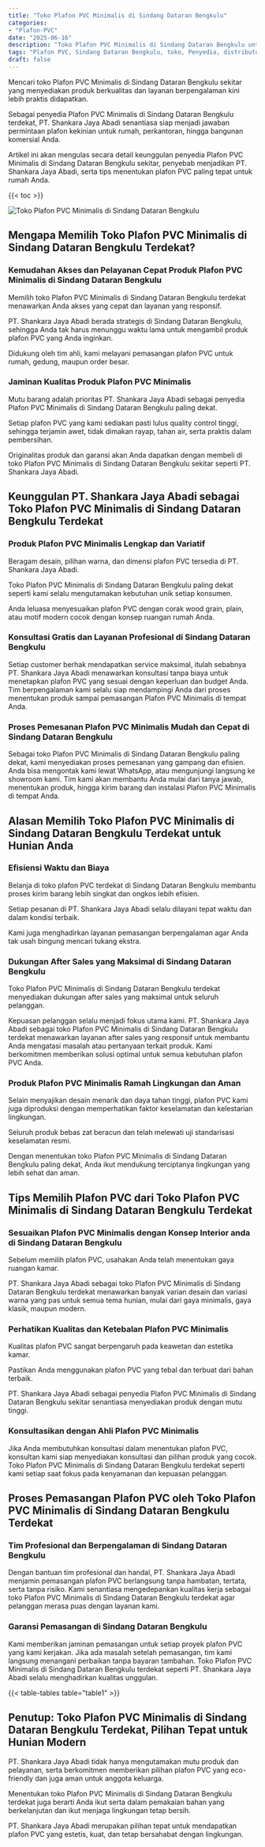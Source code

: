 ```yaml
---
title: "Toko Plafon PVC Minimalis di Sindang Dataran Bengkulu"
categories: 
- "Plafon-PVC"
date: "2025-06-16"
description: "Toko Plafon PVC Minimalis di Sindang Dataran Bengkulu untuk tempat tinggal, office, serta toko. Produk terbaik, pilihan motif, variasi warna elegan, beserta jasa penempatan oleh tenaga ahli profesional dan jaminan resmi!|Layanan penyediaan Plafon PVC Minimalis di Sindang Dataran Bengkulu untuk kebutuhan hunian, perkantoran, atau toko, beserta plafon berkualitas dan instalasi oleh teknisi ahli serta garansi resmi.|Solusi Plafon PVC Minimalis di Sindang Dataran Bengkulu yang terbukti untuk hunian, office, serta toko, dengan material terbaik dan penempatan dikerjakan oleh teknisi berpengalaman serta kepastian resmi.|Penjualan Plafon PVC Minimalis di Sindang Dataran Bengkulu untuk tempat tinggal, kantor, dan ritel, dengan produk unggulan dan pemasangan dikerjakan oleh tenaga ahli berpengalaman, lengkap dengan garansi resmi.}"
tags: "Plafon PVC, Sindang Dataran Bengkulu, toko, Penyedia, distributor"
draft: false
---
```


Mencari toko Plafon PVC Minimalis di Sindang Dataran Bengkulu sekitar yang menyediakan produk berkualitas dan layanan berpengalaman kini lebih praktis didapatkan.

Sebagai penyedia Plafon PVC Minimalis di Sindang Dataran Bengkulu terdekat, PT. Shankara Jaya Abadi senantiasa siap menjadi jawaban permintaan plafon kekinian untuk rumah, perkantoran, hingga bangunan komersial Anda.

Artikel ini akan mengulas secara detail keunggulan penyedia Plafon PVC Minimalis di Sindang Dataran Bengkulu sekitar, penyebab menjadikan PT. Shankara Jaya Abadi, serta tips menentukan plafon PVC paling tepat untuk rumah Anda.

{{< toc >}}

![Toko Plafon PVC Minimalis di Sindang Dataran Bengkulu](/images/Plafon-PVC/Toko-Plafon-PVC-Minimalis-di-Sindang-Dataran-Bengkulu.png)


## Mengapa Memilih Toko Plafon PVC Minimalis di Sindang Dataran Bengkulu Terdekat?

### Kemudahan Akses dan Pelayanan Cepat Produk Plafon PVC Minimalis di Sindang Dataran Bengkulu

Memilih toko Plafon PVC Minimalis di Sindang Dataran Bengkulu terdekat menawarkan Anda akses yang cepat dan layanan yang responsif.

PT. Shankara Jaya Abadi berada strategis di Sindang Dataran Bengkulu, sehingga Anda tak harus menunggu waktu lama untuk mengambil produk plafon PVC yang Anda inginkan.

Didukung oleh tim ahli, kami melayani pemasangan plafon PVC untuk rumah, gedung, maupun order besar.

### Jaminan Kualitas Produk Plafon PVC Minimalis

Mutu barang adalah prioritas PT. Shankara Jaya Abadi sebagai penyedia Plafon PVC Minimalis di Sindang Dataran Bengkulu paling dekat.

Setiap plafon PVC yang kami sediakan pasti lulus quality control tinggi, sehingga terjamin awet, tidak dimakan rayap, tahan air, serta praktis dalam pembersihan.

Originalitas produk dan garansi akan Anda dapatkan dengan membeli di toko Plafon PVC Minimalis di Sindang Dataran Bengkulu sekitar seperti PT. Shankara Jaya Abadi.

## Keunggulan PT. Shankara Jaya Abadi sebagai Toko Plafon PVC Minimalis di Sindang Dataran Bengkulu Terdekat

### Produk Plafon PVC Minimalis Lengkap dan Variatif

Beragam desain, pilihan warna, dan dimensi plafon PVC tersedia di PT. Shankara Jaya Abadi.

Toko Plafon PVC Minimalis di Sindang Dataran Bengkulu paling dekat seperti kami selalu mengutamakan kebutuhan unik setiap konsumen.

Anda leluasa menyesuaikan plafon PVC dengan corak wood grain, plain, atau motif modern cocok dengan konsep ruangan rumah Anda.

### Konsultasi Gratis dan Layanan Profesional di Sindang Dataran Bengkulu

Setiap customer berhak mendapatkan service maksimal, itulah sebabnya PT. Shankara Jaya Abadi menawarkan konsultasi tanpa biaya untuk menetapkan plafon PVC yang sesuai dengan keperluan dan budget Anda. Tim berpengalaman kami selalu siap mendampingi Anda dari proses menentukan produk sampai pemasangan Plafon PVC Minimalis di tempat Anda.

### Proses Pemesanan Plafon PVC Minimalis Mudah dan Cepat di Sindang Dataran Bengkulu

Sebagai toko Plafon PVC Minimalis di Sindang Dataran Bengkulu paling dekat, kami menyediakan proses pemesanan yang gampang dan efisien. Anda bisa mengontak kami lewat WhatsApp, atau mengunjungi langsung ke showroom kami. Tim kami akan membantu Anda mulai dari tanya jawab, menentukan produk, hingga kirim barang dan instalasi Plafon PVC Minimalis di tempat Anda.

## Alasan Memilih Toko Plafon PVC Minimalis di Sindang Dataran Bengkulu Terdekat untuk Hunian Anda

### Efisiensi Waktu dan Biaya

Belanja di toko plafon PVC terdekat di Sindang Dataran Bengkulu membantu proses kirim barang lebih singkat dan ongkos lebih efisien.

Setiap pesanan di PT. Shankara Jaya Abadi selalu dilayani tepat waktu dan dalam kondisi terbaik.

Kami juga menghadirkan layanan pemasangan berpengalaman agar Anda tak usah bingung mencari tukang ekstra.

### Dukungan After Sales yang Maksimal di Sindang Dataran Bengkulu

Toko Plafon PVC Minimalis di Sindang Dataran Bengkulu terdekat menyediakan dukungan after sales yang maksimal untuk seluruh pelanggan.

Kepuasan pelanggan selalu menjadi fokus utama kami. PT. Shankara Jaya Abadi sebagai toko Plafon PVC Minimalis di Sindang Dataran Bengkulu terdekat menawarkan layanan after sales yang responsif untuk membantu Anda mengatasi masalah atau pertanyaan terkait produk. Kami berkomitmen memberikan solusi optimal untuk semua kebutuhan plafon PVC Anda.

### Produk Plafon PVC Minimalis Ramah Lingkungan dan Aman

Selain menyajikan desain menarik dan daya tahan tinggi, plafon PVC kami juga diproduksi dengan memperhatikan faktor keselamatan dan kelestarian lingkungan.

Seluruh produk bebas zat beracun dan telah melewati uji standarisasi keselamatan resmi.

Dengan menentukan toko Plafon PVC Minimalis di Sindang Dataran Bengkulu paling dekat, Anda ikut mendukung terciptanya lingkungan yang lebih sehat dan aman.

## Tips Memilih Plafon PVC dari Toko Plafon PVC Minimalis di Sindang Dataran Bengkulu Terdekat

### Sesuaikan Plafon PVC Minimalis dengan Konsep Interior anda di Sindang Dataran Bengkulu

Sebelum memilih plafon PVC, usahakan Anda telah menentukan gaya ruangan kamar.

PT. Shankara Jaya Abadi sebagai toko Plafon PVC Minimalis di Sindang Dataran Bengkulu terdekat menawarkan banyak varian desain dan variasi warna yang pas untuk semua tema hunian, mulai dari gaya minimalis, gaya klasik, maupun modern.

### Perhatikan Kualitas dan Ketebalan Plafon PVC Minimalis

Kualitas plafon PVC sangat berpengaruh pada keawetan dan estetika kamar.

Pastikan Anda menggunakan plafon PVC yang tebal dan terbuat dari bahan terbaik.

PT. Shankara Jaya Abadi sebagai penyedia Plafon PVC Minimalis di Sindang Dataran Bengkulu sekitar senantiasa menyediakan produk dengan mutu tinggi.

### Konsultasikan dengan Ahli Plafon PVC Minimalis

Jika Anda membutuhkan konsultasi dalam menentukan plafon PVC, konsultan kami siap menyediakan konsultasi dan pilihan produk yang cocok. Toko Plafon PVC Minimalis di Sindang Dataran Bengkulu terdekat seperti kami setiap saat fokus pada kenyamanan dan kepuasan pelanggan.

## Proses Pemasangan Plafon PVC oleh Toko Plafon PVC Minimalis di Sindang Dataran Bengkulu Terdekat

### Tim Profesional dan Berpengalaman di Sindang Dataran Bengkulu

Dengan bantuan tim profesional dan handal, PT. Shankara Jaya Abadi menjamin pemasangan plafon PVC berlangsung tanpa hambatan, tertata, serta tanpa risiko. Kami senantiasa mengedepankan kualitas kerja sebagai toko Plafon PVC Minimalis di Sindang Dataran Bengkulu terdekat agar pelanggan merasa puas dengan layanan kami.

### Garansi Pemasangan di Sindang Dataran Bengkulu

Kami memberikan jaminan pemasangan untuk setiap proyek plafon PVC yang kami kerjakan. Jika ada masalah setelah pemasangan, tim kami langsung menangani perbaikan tanpa bayaran tambahan. Toko Plafon PVC Minimalis di Sindang Dataran Bengkulu terdekat seperti PT. Shankara Jaya Abadi selalu menghadirkan kualitas unggulan.

{{< table-tables table="table1" >}}

## Penutup: Toko Plafon PVC Minimalis di Sindang Dataran Bengkulu Terdekat, Pilihan Tepat untuk Hunian Modern

PT. Shankara Jaya Abadi tidak hanya mengutamakan mutu produk dan pelayanan, serta berkomitmen memberikan pilihan plafon PVC yang eco-friendly dan juga aman untuk anggota keluarga.

Menentukan toko Plafon PVC Minimalis di Sindang Dataran Bengkulu terdekat juga berarti Anda ikut serta dalam pemakaian bahan yang berkelanjutan dan ikut menjaga lingkungan tetap bersih.

PT. Shankara Jaya Abadi merupakan pilihan tepat untuk mendapatkan plafon PVC yang estetis, kuat, dan tetap bersahabat dengan lingkungan.